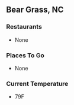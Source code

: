 ## Bear Grass, NC

### Restaurants

- None

### Places To Go

- None

### Current Temperature

- 79F